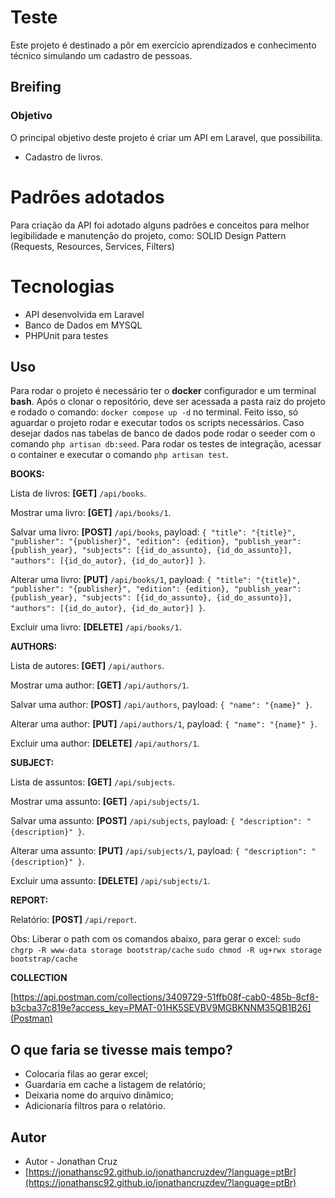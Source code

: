 # Teste

Este projeto é destinado a pôr em exercício aprendizados e conhecimento técnico simulando um cadastro de pessoas.

## Breifing
### Objetivo
O principal objetivo deste projeto é criar um API em Laravel, que possibilita.

- Cadastro de livros.


# Padrões adotados
Para criação da API foi adotado alguns padrões e conceitos para melhor legibilidade e manutenção do projeto, como:
SOLID
Design Pattern (Requests, Resources, Services, Filters)

# Tecnologias
- API desenvolvida em Laravel
- Banco de Dados em MYSQL
- PHPUnit para testes

## Uso
Para rodar o projeto é necessário ter o **docker** configurador e um terminal **bash**. Após o clonar o repositório, deve ser acessada a pasta raiz do projeto e rodado o comando: `docker compose up -d` no terminal. Feito isso, só aguardar o projeto rodar e executar todos os scripts necessários. Caso desejar dados nas tabelas de banco de dados pode rodar o seeder com o comando `php artisan db:seed`. Para rodar os testes de integração, acessar o container e executar o comando `php artisan test`.

**BOOKS:**

Lista de livros: **[GET]** `/api/books`.

Mostrar uma livro: **[GET]** `/api/books/1`.

Salvar uma livro: **[POST]** `/api/books`, payload: `{ "title": "{title}", "publisher": "{publisher}", "edition": {edition}, "publish_year": {publish_year}, "subjects": [{id_do_assunto}, {id_do_assunto}], "authors": [{id_do_autor}, {id_do_autor}] }`.

Alterar uma livro: **[PUT]** `/api/books/1`, payload: `{ "title": "{title}", "publisher": "{publisher}", "edition": {edition}, "publish_year": {publish_year}, "subjects": [{id_do_assunto}, {id_do_assunto}], "authors": [{id_do_autor}, {id_do_autor}] }`.

Excluir uma livro: **[DELETE]** `/api/books/1`.

**AUTHORS:**

Lista de autores: **[GET]** `/api/authors`.

Mostrar uma author: **[GET]** `/api/authors/1`.

Salvar uma author: **[POST]** `/api/authors`, payload: `{ "name": "{name}" }`.

Alterar uma author: **[PUT]** `/api/authors/1`, payload: `{ "name": "{name}" }`.

Excluir uma author: **[DELETE]** `/api/authors/1`.

**SUBJECT:**

Lista de assuntos: **[GET]** `/api/subjects`.

Mostrar uma assunto: **[GET]** `/api/subjects/1`.

Salvar uma assunto: **[POST]** `/api/subjects`, payload: `{ "description": "{description}" }`.

Alterar uma assunto: **[PUT]** `/api/subjects/1`, payload: `{ "description": "{description}" }`.

Excluir uma assunto: **[DELETE]** `/api/subjects/1`.

**REPORT:**

Relatório: **[POST]** `/api/report`.

Obs: Liberar o path com os comandos abaixo, para gerar o excel:
`sudo chgrp -R www-data storage bootstrap/cache`
`sudo chmod -R ug+rwx storage bootstrap/cache`

**COLLECTION**

[https://api.postman.com/collections/3409729-51ffb08f-cab0-485b-8cf8-b3cba37c819e?access_key=PMAT-01HK5SEVBV9MGBKNNM35QB1B26](Postman)


## O que faria se tivesse mais tempo?
- Colocaria filas ao gerar excel;
- Guardaria em cache a listagem de relatório;
- Deixaria nome do arquivo dinâmico;
- Adicionaria filtros para o relatório.

## Autor
- Autor - Jonathan Cruz
- [https://jonathansc92.github.io/jonathancruzdev/?language=ptBr](https://jonathansc92.github.io/jonathancruzdev/?language=ptBr)